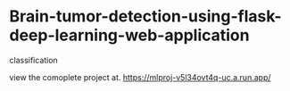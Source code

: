 # Brain-tumor-detection-using-flask-deep-learning-web-application
classification 


view the comoplete project at.      https://mlproj-v5l34ovt4q-uc.a.run.app/

